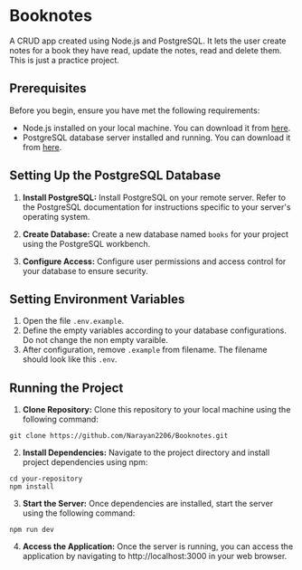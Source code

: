 # Booknotes
A CRUD app created using Node.js and PostgreSQL.
It lets the user create notes for a book they have read, update the notes, read and delete them. This is just a practice project.

## Prerequisites
Before you begin, ensure you have met the following requirements:

+ Node.js installed on your local machine. You can download it from [here](https://nodejs.org/en).
+ PostgreSQL database server installed and running. You can download it from [here](https://www.postgresql.org/).

## Setting Up the PostgreSQL Database

1. **Install PostgreSQL:** Install PostgreSQL on your remote server. Refer to the PostgreSQL documentation for instructions specific to your server's operating system.

2. **Create Database:** Create a new database named `books` for your project using the PostgreSQL workbench.

3. **Configure Access:** Configure user permissions and access control for your database to ensure security.

## Setting Environment Variables

1. Open the file `.env.example`.
2. Define the empty variables according to your database configurations. Do not change the non empty varaible.
3. After configuration, remove `.example` from filename. The filename should look like this `.env`.

## Running the Project

1.  **Clone Repository:** Clone this repository to your local machine using the following command:

``` 
git clone https://github.com/Narayan2206/Booknotes.git
```

2. **Install Dependencies:** Navigate to the project directory and install project dependencies using npm:

```
cd your-repository
npm install
```

3. **Start the Server:** Once dependencies are installed, start the server using the following command:

```
npm run dev
```
4. **Access the Application:** Once the server is running, you can access the application by navigating to http://localhost:3000 in your web browser.
